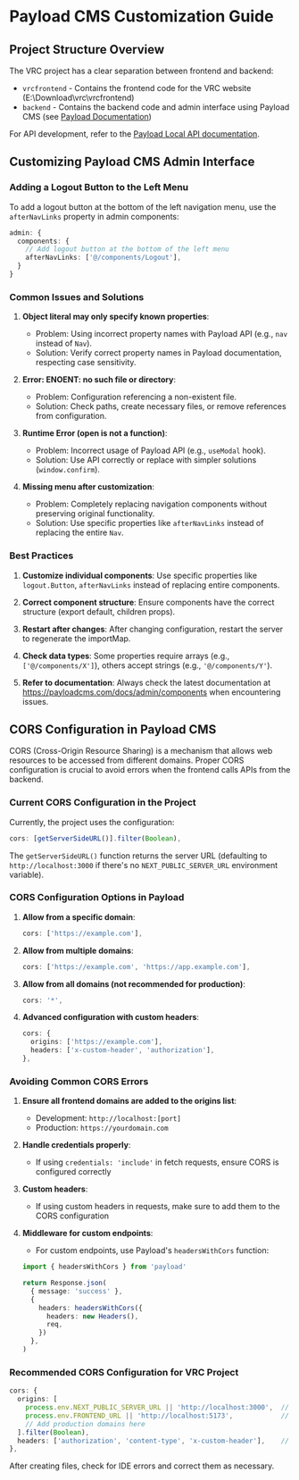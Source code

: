 # Payload CMS Customization Guide

## Project Structure Overview

The VRC project has a clear separation between frontend and backend:
- `vrcfrontend` - Contains the frontend code for the VRC website (E:\Download\vrc\vrcfrontend)
- `backend` - Contains the backend code and admin interface using Payload CMS (see [Payload Documentation](https://payloadcms.com/docs/getting-started/what-is-payload))

For API development, refer to the [Payload Local API documentation](https://payloadcms.com/docs/local-api/overview).

## Customizing Payload CMS Admin Interface

### Adding a Logout Button to the Left Menu
To add a logout button at the bottom of the left navigation menu, use the `afterNavLinks` property in admin components:

```typescript
admin: {
  components: {
    // Add logout button at the bottom of the left menu
    afterNavLinks: ['@/components/Logout'],
  }
}
```

### Common Issues and Solutions

1. **Object literal may only specify known properties**:
   - Problem: Using incorrect property names with Payload API (e.g., `nav` instead of `Nav`).
   - Solution: Verify correct property names in Payload documentation, respecting case sensitivity.

2. **Error: ENOENT: no such file or directory**:
   - Problem: Configuration referencing a non-existent file.
   - Solution: Check paths, create necessary files, or remove references from configuration.

3. **Runtime Error (open is not a function)**:
   - Problem: Incorrect usage of Payload API (e.g., `useModal` hook).
   - Solution: Use API correctly or replace with simpler solutions (`window.confirm`).

4. **Missing menu after customization**:
   - Problem: Completely replacing navigation components without preserving original functionality.
   - Solution: Use specific properties like `afterNavLinks` instead of replacing the entire `Nav`.

### Best Practices

1. **Customize individual components**: Use specific properties like `logout.Button`, `afterNavLinks` instead of replacing entire components.

2. **Correct component structure**: Ensure components have the correct structure (export default, children props).

3. **Restart after changes**: After changing configuration, restart the server to regenerate the importMap.

4. **Check data types**: Some properties require arrays (e.g., `['@/components/X']`), others accept strings (e.g., `'@/components/Y'`).

5. **Refer to documentation**: Always check the latest documentation at https://payloadcms.com/docs/admin/components when encountering issues.

## CORS Configuration in Payload CMS

CORS (Cross-Origin Resource Sharing) is a mechanism that allows web resources to be accessed from different domains. Proper CORS configuration is crucial to avoid errors when the frontend calls APIs from the backend.

### Current CORS Configuration in the Project

Currently, the project uses the configuration:

```typescript
cors: [getServerSideURL()].filter(Boolean),
```

The `getServerSideURL()` function returns the server URL (defaulting to `http://localhost:3000` if there's no `NEXT_PUBLIC_SERVER_URL` environment variable).

### CORS Configuration Options in Payload

1. **Allow from a specific domain**:
   ```typescript
   cors: ['https://example.com'],
   ```

2. **Allow from multiple domains**:
   ```typescript
   cors: ['https://example.com', 'https://app.example.com'],
   ```

3. **Allow from all domains (not recommended for production)**:
   ```typescript
   cors: '*',
   ```

4. **Advanced configuration with custom headers**:
   ```typescript
   cors: {
     origins: ['https://example.com'],
     headers: ['x-custom-header', 'authorization'],
   },
   ```

### Avoiding Common CORS Errors

1. **Ensure all frontend domains are added to the origins list**:
   - Development: `http://localhost:[port]`
   - Production: `https://yourdomain.com`

2. **Handle credentials properly**:
   - If using `credentials: 'include'` in fetch requests, ensure CORS is configured correctly

3. **Custom headers**:
   - If using custom headers in requests, make sure to add them to the CORS configuration

4. **Middleware for custom endpoints**:
   - For custom endpoints, use Payload's `headersWithCors` function:
   ```typescript
   import { headersWithCors } from 'payload'
   
   return Response.json(
     { message: 'success' },
     {
       headers: headersWithCors({
         headers: new Headers(),
         req,
       })
     },
   )
   ```

### Recommended CORS Configuration for VRC Project

```typescript
cors: {
  origins: [
    process.env.NEXT_PUBLIC_SERVER_URL || 'http://localhost:3000',  // Backend URL
    process.env.FRONTEND_URL || 'http://localhost:5173',            // Frontend URL (Vite default)
    // Add production domains here
  ].filter(Boolean),
  headers: ['authorization', 'content-type', 'x-custom-header'],    // Add custom headers if needed
},
```

After creating files, check for IDE errors and correct them as necessary.
